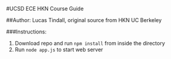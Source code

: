 #UCSD ECE HKN Course Guide

##Author: Lucas Tindall, original source from HKN UC Berkeley

###Instructions:
1. Download repo and run `npm install` from inside the directory
2. Run `node app.js` to start web server
